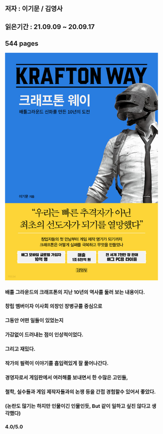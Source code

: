 ## 저자 : 이기문 / 김영사

## 읽은기간 : 21.09.09 ~ 20.09.17

## 544 pages

![Smithsonian Image](../../public/images/books-images/XL.jpeg)

### 배틀 그라운드의 크래프톤의 지난 10년의 역사를 둘러 보는 내용이다.

### 창립 멤버이자 이사회 의장인 장병규를 중심으로 

### 그동안 어떤 일들이 있었는지 

### 가감없이 드러내는 점이 인상적이었다. 

### 그리고 재밌다. 

### 작가의 필력이 이야기를 흡입력있게 잘 풀어나간다. 

### 경영자로서 게임판에서 여러해를 보내면서 한 수많은 고민들, 

### 철학, 실수들과 게임 제작자들과의 논쟁 등을 간접 경험할수 있어서 좋았다.  

### (논란도 많기는 하지만 인물이긴 인물인듯, But 같이 일하고 싶진 않다고 생각했다)

### 4.0/5.0
